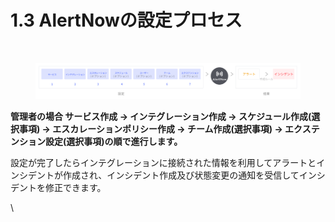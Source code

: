 # 1.3 AlertNowの設定プロセス

<figure><img src="https://lh7-rt.googleusercontent.com/docsz/AD_4nXcuEMilmRskNnHFXXfujzbz0B3sahuSf2-JIaHoG8R_ru_j2-y8x34-ambYXusUjpq5gGdf5pXdOa8oN13Dl5KqFh7OqpBeF9NYfvRdWubFvOw6gwy3qQUAZhfLkuvxkahtLM_zExnf6RGRex7IZoFRA-M?key=0Xa7fMJhbTOfjN6ztS0Ywg" alt=""><figcaption></figcaption></figure>

<figure><img src="../.gitbook/assets/image (235).png" alt=""><figcaption></figcaption></figure>

**管理者の場合 サービス作成 → インテグレーション作成 → スケジュール作成(選択事項) → エスカレーションポリシー作成 → チーム作成(選択事項) → エクステンション設定(選択事項)の順で進行します。**



設定が完了したらインテグレーションに接続された情報を利用してアラートとインシデントが作成され、インシデント作成及び状態変更の通知を受信してインシデントを修正できます。

\
